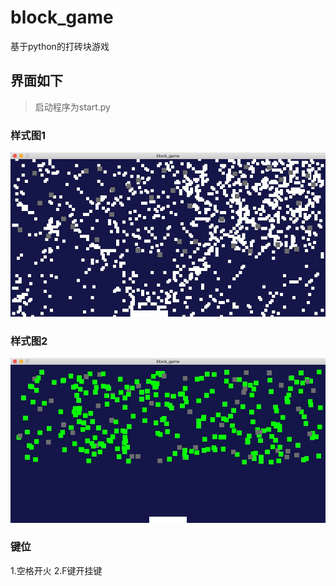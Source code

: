 # block_game
基于python的打砖块游戏
## 界面如下
> 启动程序为start.py

### 样式图1
![样式图1](https://raw.githubusercontent.com/egdw/block_game/master/demo.jpg)
### 样式图2
![样式图2](https://raw.githubusercontent.com/egdw/block_game/master/demo2.jpg)
### 键位
1.空格开火 
2.F键开挂键
